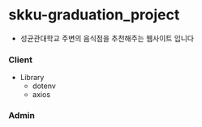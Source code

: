 # skku-graduation_project

- 성균관대학교 주변의 음식점을 추천해주는 웹사이트 입니다

### Client

- Library
  - dotenv
  - axios

### Admin
